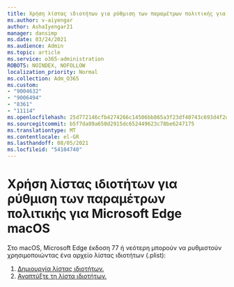 ```yaml
---
title: Χρήση λίστας ιδιοτήτων για ρύθμιση των παραμέτρων πολιτικής για Microsoft Edge macOS
ms.author: v-aiyengar
author: AshaIyengar21
manager: dansimp
ms.date: 03/24/2021
ms.audience: Admin
ms.topic: article
ms.service: o365-administration
ROBOTS: NOINDEX, NOFOLLOW
localization_priority: Normal
ms.collection: Adm_O365
ms.custom:
- "9004632"
- "9006494"
- "8361"
- "11114"
ms.openlocfilehash: 25d772146cfb4274266c14506bb865a3f23df40743c693d4f2d22cf8ca701e52
ms.sourcegitcommit: b5f7da89a650d2915dc652449623c78be6247175
ms.translationtype: MT
ms.contentlocale: el-GR
ms.lasthandoff: 08/05/2021
ms.locfileid: "54104740"
---
```

# <a name="use-a-property-list-to-configure-the-policy-settings-for-microsoft-edge-on-macos"></a>Χρήση λίστας ιδιοτήτων για ρύθμιση των παραμέτρων πολιτικής για Microsoft Edge macOS

Στο macOS, Microsoft Edge έκδοση 77 ή νεότερη μπορούν να ρυθμιστούν χρησιμοποιώντας ένα αρχείο λίστας ιδιοτήτων (.plist):

1. [Δημιουργία λίστας ιδιοτήτων.](https://go.microsoft.com/fwlink/?linkid=2134726)
1. [Αναπτύξτε τη λίστα ιδιοτήτων.](https://go.microsoft.com/fwlink/?linkid=2134727)
